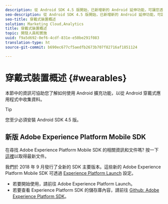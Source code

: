 ```yaml
---
description: 從 Android SDK 4.5 版開始，已新增新的 Android 延伸功能，可讓您透過 Android 穿戴式應用程式中收集資料。
seo-description: 從 Android SDK 4.5 版開始，已新增新的 Android 延伸功能，可讓您透過 Android 穿戴式應用程式中收集資料。
seo-title: 穿戴式裝置概述
solution: Marketing Cloud,Analytics
title: 穿戴式裝置概述
topic: 開發人員和實施
uuid: f9a5d692-0ef6-4cdf-831e-e50be291f083
translation-type: ht
source-git-commit: b690ec677cf5aedfb2673b707f82716af1851124

---
```



# 穿戴式裝置概述 {#wearables}

本節中的資訊可協助您了解如何使用 Android 擴充功能，以從 Android 穿戴式應用程式中收集資料。

>[!TIP]
>
>您至少必須安裝 Android SDK 4.5 版。

## 新版 Adobe Experience Platform Mobile SDK

在尋找 Adobe Experience Platform Mobile SDK 的相關資訊和文件嗎? 按一下[這裡](https://aep-sdks.gitbook.io/docs/)以取得最新文件。

我們於 2018 年 9 月發行了全新的 SDK 主要版本。這些新的 Adobe Experience Platform Mobile SDK 可透過 [Experience Platform Launch](https://www.adobe.com/tw/experience-platform/launch.html) 設定。

* 若要開始使用，請前往 Adobe Experience Platform Launch。
* 若要查看 Experience Platform SDK 的儲存庫內容，請前往 [Github: Adobe Experience Platform SDK](https://github.com/Adobe-Marketing-Cloud/acp-sdks)。
